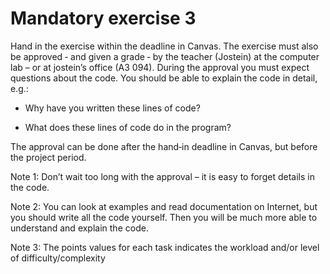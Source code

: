 # Mandatory exercise 3

Hand in the exercise within the deadline in Canvas. The exercise must also be approved ‐ and given a grade ‐ by the teacher (Jostein) at the computer lab – or at jostein’s office (A3 094). During the approval you must expect questions about the code. You should be able to explain the code in detail, e.g.:

* Why have you written these lines of code?

* What does these lines of code do in the program?

The approval can be done after the hand‐in deadline in Canvas, but before the project period.

Note 1: Don’t wait too long with the approval – it is easy to forget details in the code.

Note 2: You can look at examples and read documentation on Internet, but you should write all the code yourself. Then you will be much more able to understand and explain the code.

Note 3: The points values for each task indicates the workload and/or level of difficulty/complexity